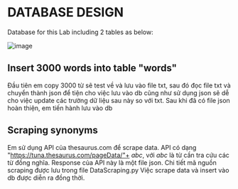 # DATABASE DESIGN
Database for this Lab including 2 tables as below:

![image](https://user-images.githubusercontent.com/69782094/123609866-430bb980-d82a-11eb-8b54-fd428fe73835.png)
## Insert 3000 words into table "words"
Đầu tiên em copy 3000 từ sẽ test về và lưu vào file txt, sau đó đọc file txt và chuyển thành json để tiện cho việc lưu vào db cũng như sử dụng json sẽ dễ cho việc update các trường dữ liệu sau này so với txt.
Sau khi đã có file json hoàn thiện, em tiến hành lưu vào db 
## Scraping synonyms
Em sử dụng API của thesaurus.com để scrape data. API có dạng "https://tuna.thesaurus.com/pageData/"+ *abc*, với *abc* là từ cần tra cứu các từ đồng nghĩa. Response của API này là một file json. Chi tiết mã nguồn scraping được lưu trong file DataScraping.py
Việc scrape data và insert vào db được diễn ra đồng thời.
